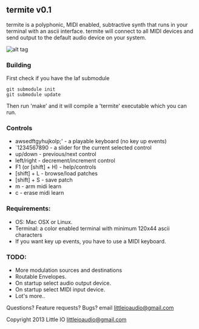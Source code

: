 termite v0.1
------------
termite is a polyphonic, MIDI enabled, subtractive synth that runs in your terminal with an ascii interface.
termite will connect to all MIDI devices and send output to the default audio device on your system.

![alt tag](http://littleio.co/static/img/termite_screen_shot.png)

### Building
First check if you have the laf submodule
```
git submodule init
git submodule update
```
Then run 'make' and it will compile a 'termite' executable which you can run.

### Controls
* awsedftgyhujkolp;' - a playable keyboard (no key up events)
* \`1234567890 - a slider for the current selected control
* up/down - previous/next control
* left/right - decrement/increment control
* F1 (or [shift] + H) - help/controls
* [shift] + L - browse/load patches
* [shift] + S - save patch
* m - arm midi learn
* c - erase midi learn

### Requirements:
* OS: Mac OSX or Linux.
* Terminal: a color enabled terminal with minimum 120x44 ascii characters
* If you want key up events, you have to use a MIDI keyboard.

### TODO:
* More modulation sources and destinations
* Routable Envelopes.
* On startup select audio output device.
* On startup select MIDI input device.
* Lot's more..

Questions? Feature requests? Bugs? email littleioaudio@gmail.com

Copyright 2013 Little IO <littleioaudio@gmail.com>
